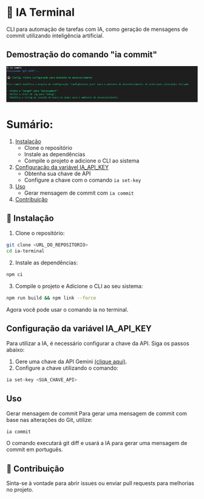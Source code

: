 # 🤖 IA Terminal

CLI para automação de tarefas com IA, como geração de mensagens de commit utilizando inteligência artificial.

## Demostração do comando "ia commit"
<img src="./.vscode/git-commit.png" alt="saída do comando ia commit"/>

# Sumário:
1. [Instalação](#instalação)
   - Clone o repositório
   - Instale as dependências
   - Compile o projeto e adicione o CLI ao sistema
2. [Configuração da variável IA_API_KEY](#configuração-da-variável-ia_api_key)
   - Obtenha sua chave de API
   - Configure a chave com o comando `ia set-key`
3. [Uso](#uso)
   - Gerar mensagem de commit com `ia commit`
4. [Contribuição](#contribuição)


## 🧰 Instalação

1. Clone o repositório:
```bash
git clone <URL_DO_REPOSITORIO>
cd ia-terminal
```

2. Instale as dependências:
```bash
npm ci
```

3. Compile o projeto e Adicione o CLI ao seu sistema:
```bash
npm run build && npm link --force
```

Agora você pode usar o comando ia no terminal.

## Configuração da variável IA_API_KEY
Para utilizar a IA, é necessário configurar a chave da API. Siga os passos abaixo:

1. Gere uma chave da API Gemini [(clique aqui)](https://aistudio.google.com/apikey?hl=pt-br).
2. Configure a chave utilizando o comando:
```bash
ia set-key <SUA_CHAVE_API>
```

## Uso
Gerar mensagem de commit
Para gerar uma mensagem de commit com base nas alterações do Git, utilize:
```bash
ia commit
```

O comando executará git diff e usará a IA para gerar uma mensagem de commit em português.

## 🤝 Contribuição
Sinta-se à vontade para abrir issues ou enviar pull requests para melhorias no projeto.
